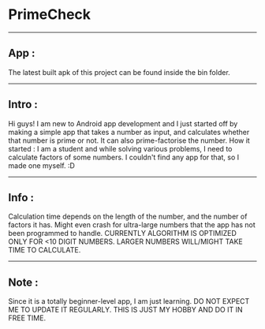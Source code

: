 # PrimeCheck

-----
App :
-----
The latest built apk of this project can be found inside the bin folder.


----------
Intro :
----------
Hi guys! I am new to Android app development and I just started off by making a simple app that takes a number as input, and calculates whether that number is prime or not. It can also prime-factorise the number.
How it started : I am a student and while solving various problems, I need to calculate factors of some numbers. I couldn't find any app for that, so I made one myself. :D

---------
Info :
---------
Calculation time depends on the length of the number, and the number of factors it has. Might even crash for ultra-large numbers that the app has not been programmed to handle.
CURRENTLY ALGORITHM IS OPTIMIZED ONLY FOR <10 DIGIT NUMBERS. LARGER NUMBERS WILL/MIGHT TAKE TIME TO CALCULATE.

----------
Note :
----------
Since it is a totally beginner-level app, I am just learning.
DO NOT EXPECT ME TO UPDATE IT REGULARLY. THIS IS JUST MY HOBBY AND DO IT IN FREE TIME.
